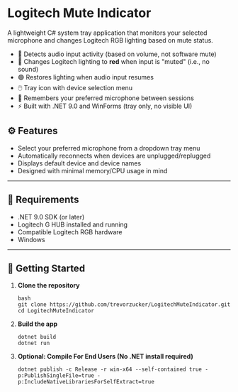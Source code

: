 # Logitech Mute Indicator

A lightweight C# system tray application that monitors your selected microphone and changes Logitech RGB lighting based on mute status.

- 🎤 Detects audio input activity (based on volume, not software mute)
- 🔴 Changes Logitech lighting to **red** when input is "muted" (i.e., no sound)
- 🟢 Restores lighting when audio input resumes
- 🖱️ Tray icon with device selection menu
- 💾 Remembers your preferred microphone between sessions
- ⚡ Built with .NET 9.0 and WinForms (tray only, no visible UI)

## ⚙️ Features

- Select your preferred microphone from a dropdown tray menu
- Automatically reconnects when devices are unplugged/replugged
- Displays default device and device names
- Designed with minimal memory/CPU usage in mind

---

## 🧱 Requirements

- .NET 9.0 SDK (or later)
- Logitech G HUB installed and running
- Compatible Logitech RGB hardware
- Windows

---

## 🚀 Getting Started

1. **Clone the repository**

   ```
   bash
   git clone https://github.com/trevorzucker/LogitechMuteIndicator.git
   cd LogitechMuteIndicator
   ```

2. **Build the app**

   ```
   dotnet build
   dotnet run
   ```

3. **Optional: Compile For End Users (No .NET install required)**

   ```
   dotnet publish -c Release -r win-x64 --self-contained true -p:PublishSingleFile=true -p:IncludeNativeLibrariesForSelfExtract=true
   ```
